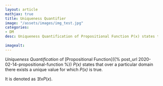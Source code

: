 ```yaml
---
layout: article
mathjax: true
title: Uniqueness Quantifier
image: "/assets/images/img_test.jpg"
categories:
- DM
desc: Uniqueness Quantification of Propositional Function P(x) states that over a particular domain there exists a unique value for which P(x) is true.
 
imagealt: 
---
```


*Uniqueness Quantification* of [Propositional Function]({% post_url 2020-02-14-propositional-function %}) *P(x)* states that over a particular domain there exists a unique value for which *P(x)* is true.

It is denoted as $\exists !xP(x)$.
































































































































































































































































































































































